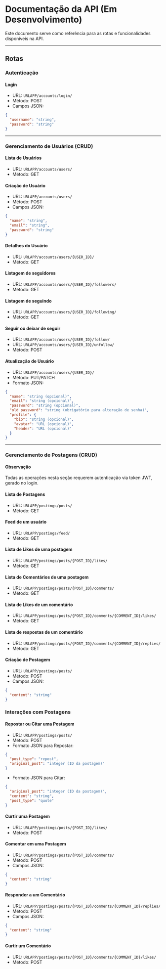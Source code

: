 # Documentação da API (Em Desenvolvimento)

Este documento serve como referência para as rotas e funcionalidades disponíveis na API.

---

## Rotas

### Autenticação

#### Login

- URL: `URLAPP/accounts/login/`
- Método: POST
- Campos JSON:

```json
{
  "username": "string",
  "password": "string"
}
```

---

### Gerenciamento de Usuários (CRUD)

#### Lista de Usuários

- URL: `URLAPP/accounts/users/`
- Método: GET

#### Criação de Usuário

- URL: `URLAPP/accounts/users/`
- Método: POST
- Campos JSON:

```json
{
  "name": "string",
  "email": "string",
  "password": "string"
}
```

#### Detalhes do Usuário

- URL: `URLAPP/accounts/users/{USER_ID}/`
- Método: GET

#### Listagem de seguidores

- URL: `URLAPP/accounts/users/{USER_ID}/followers/`
- Método: GET

#### Listagem de seguindo

- URL: `URLAPP/accounts/users/{USER_ID}/following/`
- Método: GET

#### Seguir ou deixar de seguir

- URL: `URLAPP/accounts/users/{USER_ID}/follow/`
- URL: `URLAPP/accounts/users/{USER_ID}/unfollow/`
- Método: POST

#### Atualização de Usuário

- URL: `URLAPP/accounts/users/{USER_ID}/`
- Método: PUT/PATCH
- Formato JSON:

```json
{
  "name": "string (opcional)",
  "email": "string (opcional)",
  "password": "string (opcional)",
  "old_password": "string (obrigatório para alteração de senha)",
  "profile": {
    "bio": "string (opcional)",
    "avatar": "URL (opcional)",
    "header": "URL (opcional)"
  }
}
```

---

### Gerenciamento de Postagens (CRUD)

#### Observação

Todas as operações nesta seção requerem autenticação via token JWT, gerado no login.

#### Lista de Postagens

- URL: `URLAPP/postings/posts/`
- Método: GET

#### Feed de um usuário

- URL: `URLAPP/postings/feed/`
- Método: GET

#### Lista de Likes de uma postagem

- URL: `URLAPP/postings/posts/{POST_ID}/likes/`
- Método: GET

#### Lista de Comentários de uma postagem

- URL: `URLAPP/postings/posts/{POST_ID}/comments/`
- Método: GET

#### Lista de Likes de um comentário

- URL: `URLAPP/postings/posts/{POST_ID}/comments/{COMMENT_ID}/likes/`
- Método: GET

#### Lista de respostas de um comentário

- URL: `URLAPP/postings/posts/{POST_ID}/comments/{COMMENT_ID}/replies/`
- Método: GET

#### Criação de Postagem

- URL: `URLAPP/postings/posts/`
- Método: POST
- Campos JSON:

```json
{
  "content": "string"
}
```

### Interações com Postagens

#### Repostar ou Citar uma Postagem

- URL: `URLAPP/postings/posts/`
- Método: POST
- Formato JSON para Repostar:

```json
{
  "post_type": "repost",
  "original_post": "integer (ID da postagem)"
}
```

- Formato JSON para Citar:

```json
{
  "original_post": "integer (ID da postagem)",
  "content": "string",
  "post_type": "quote"
}
```

#### Curtir uma Postagem

- URL: `URLAPP/postings/posts/{POST_ID}/likes/`
- Método: POST

#### Comentar em uma Postagem

- URL: `URLAPP/postings/posts/{POST_ID}/comments/`
- Método: POST
- Campos JSON:

```json
{
  "content": "string"
}
```

#### Responder a um Comentário

- URL: `URLAPP/postings/posts/{POST_ID}/comments/{COMMENT_ID}/replies/`
- Método: POST
- Campos JSON:

```json
{
  "content": "string"
}
```

#### Curtir um Comentário

- URL: `URLAPP/postings/posts/{POST_ID}/comments/{COMMENT_ID}/likes/`
- Método: POST
